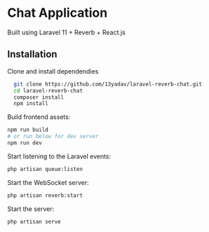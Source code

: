 # Chat Application

Built using Laravel 11 + Reverb + React.js

## Installation

Clone and install dependendies

```bash
  git clone https://github.com/13yadav/laravel-reverb-chat.git
  cd laravel-reverb-chat
  composer install
  npm install
```

Build frontend assets:

```bash
npm run build
# or run below for dev server
npm run dev
```

Start listening to the Laravel events:

```bash
php artisan queue:listen
```

Start the WebSocket server:

```bash
php artisan reverb:start
```

Start the server:

```bash
php artisan serve
```

